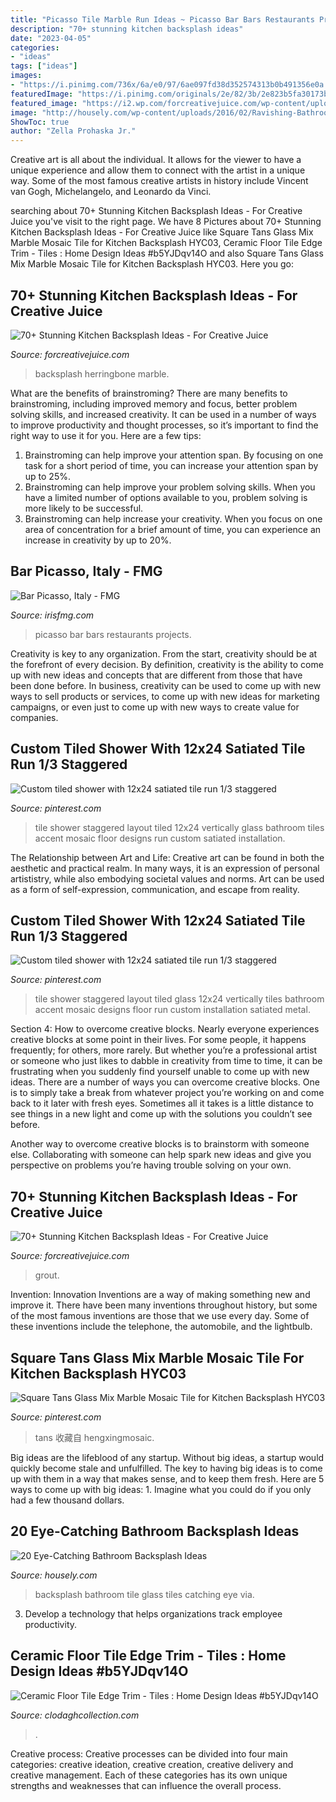 ```yaml
---
title: "Picasso Tile Marble Run Ideas ~ Picasso Bar Bars Restaurants Projects"
description: "70+ stunning kitchen backsplash ideas"
date: "2023-04-05"
categories:
- "ideas"
tags: ["ideas"]
images:
- "https://i.pinimg.com/736x/6a/e0/97/6ae097fd38d352574313b0b491356e0a.jpg"
featuredImage: "https://i.pinimg.com/originals/2e/82/3b/2e823b5fa30173bcfbb8e5a9e853da78.jpg"
featured_image: "https://i2.wp.com/forcreativejuice.com/wp-content/uploads/2017/08/stunning-kitchen-backsplash-ideas/68-stunning-kitchen-backsplash-ideas.jpg?w=600&amp;ssl=1"
image: "http://housely.com/wp-content/uploads/2016/02/Ravishing-Bathroom-Contemporary-design-ideas-for-Orange-Glass-Tile-Backsplash-Decorating-Ideas-800x533.jpg"
ShowToc: true
author: "Zella Prohaska Jr."
---
```



Creative art is all about the individual. It allows for the viewer to have a unique experience and allow them to connect with the artist in a unique way. Some of the most famous creative artists in history include Vincent van Gogh, Michelangelo, and Leonardo da Vinci.

	

		
searching about 70+ Stunning Kitchen Backsplash Ideas - For Creative Juice you've visit to the right page. We have 8 Pictures about 70+ Stunning Kitchen Backsplash Ideas - For Creative Juice like Square Tans Glass Mix Marble Mosaic Tile for Kitchen Backsplash HYC03, Ceramic Floor Tile Edge Trim - Tiles : Home Design Ideas #b5YJDqv14O and also Square Tans Glass Mix Marble Mosaic Tile for Kitchen Backsplash HYC03. Here you go:
		
    
## 70+ Stunning Kitchen Backsplash Ideas - For Creative Juice

<img loading=lazy src="https://i0.wp.com/forcreativejuice.com/wp-content/uploads/2017/08/stunning-kitchen-backsplash-ideas/49-stunning-kitchen-backsplash-ideas.jpg?w=600&amp;ssl=1" onerror="this.onerror=null;this.src='https://tse2.mm.bing.net/th?id=OIP.dch1DC_vcICC4Ocj16cLeQHaLF&amp;pid=15.1';" alt="70+ Stunning Kitchen Backsplash Ideas - For Creative Juice">

_Source: forcreativejuice.com_

>backsplash herringbone marble. 

	

What are the benefits of brainstroming?
There are many benefits to brainstroming, including improved memory and focus, better problem solving skills, and increased creativity. It can be used in a number of ways to improve productivity and thought processes, so it’s important to find the right way to use it for you. Here are a few tips: 
1. Brainstroming can help improve your attention span. By focusing on one task for a short period of time, you can increase your attention span by up to 25%. 
2. Brainstroming can help improve your problem solving skills. When you have a limited number of options available to you, problem solving is more likely to be successful. 
3. Brainstroming can help increase your creativity. When you focus on one area of concentration for a brief amount of time, you can experience an increase in creativity by up to 20%.

    
## Bar Picasso, Italy - FMG

<img loading=lazy src="https://www.irisfmg.com/img/showcase/progetti/ristoranti/364/_gallery/big/08_bar_picasso.jpg" onerror="this.onerror=null;this.src='https://tse2.mm.bing.net/th?id=OIP.m2fyDm3fPldlgl0WV1RNDwHaLG&amp;pid=15.1';" alt="Bar Picasso, Italy - FMG">

_Source: irisfmg.com_

>picasso bar bars restaurants projects. 

	

Creativity is key to any organization. From the start, creativity should be at the forefront of every decision. By definition, creativity is the ability to come up with new ideas and concepts that are different from those that have been done before. In business, creativity can be used to come up with new ways to sell products or services, to come up with new ideas for marketing campaigns, or even just to come up with new ways to create value for companies.

    
## Custom Tiled Shower With 12x24 Satiated Tile Run 1/3 Staggered

<img loading=lazy src="https://i.pinimg.com/736x/6a/e0/97/6ae097fd38d352574313b0b491356e0a.jpg" onerror="this.onerror=null;this.src='https://tse4.mm.bing.net/th?id=OIP.eYKCQ_kIwE9UzYTsiRRjgwDYEg&amp;pid=15.1';" alt="Custom tiled shower with 12x24 satiated tile run 1/3 staggered">

_Source: pinterest.com_

>tile shower staggered layout tiled 12x24 vertically glass bathroom tiles accent mosaic floor designs run custom satiated installation. 

	

The Relationship between Art and Life:
Creative art can be found in both the aesthetic and practical realm. In many ways, it is an expression of personal artististry, while also embodying societal values and norms. Art can be used as a form of self-expression, communication, and escape from reality.

    
## Custom Tiled Shower With 12x24 Satiated Tile Run 1/3 Staggered

<img loading=lazy src="https://i.pinimg.com/originals/6a/e0/97/6ae097fd38d352574313b0b491356e0a.jpg" onerror="this.onerror=null;this.src='https://tse2.mm.bing.net/th?id=OIP.jOXEFOU_Eyl7snhJUs42CwHaJ4&amp;pid=15.1';" alt="Custom tiled shower with 12x24 satiated tile run 1/3 staggered">

_Source: pinterest.com_

>tile shower staggered layout tiled glass 12x24 vertically tiles bathroom accent mosaic designs floor run custom installation satiated metal. 

	

Section 4: How to overcome creative blocks.
Nearly everyone experiences creative blocks at some point in their lives. For some people, it happens frequently; for others, more rarely. But whether you’re a professional artist or someone who just likes to dabble in creativity from time to time, it can be frustrating when you suddenly find yourself unable to come up with new ideas.
There are a number of ways you can overcome creative blocks. One is to simply take a break from whatever project you’re working on and come back to it later with fresh eyes. Sometimes all it takes is a little distance to see things in a new light and come up with the solutions you couldn’t see before.

Another way to overcome creative blocks is to brainstorm with someone else. Collaborating with someone can help spark new ideas and give you perspective on problems you’re having trouble solving on your own.

    
## 70+ Stunning Kitchen Backsplash Ideas - For Creative Juice

<img loading=lazy src="https://i2.wp.com/forcreativejuice.com/wp-content/uploads/2017/08/stunning-kitchen-backsplash-ideas/68-stunning-kitchen-backsplash-ideas.jpg?w=600&amp;ssl=1" onerror="this.onerror=null;this.src='https://tse4.mm.bing.net/th?id=OIP.JgmErrwIQg_gcPP1tOmxhAHaLH&amp;pid=15.1';" alt="70+ Stunning Kitchen Backsplash Ideas - For Creative Juice">

_Source: forcreativejuice.com_

>grout. 

	

Invention: Innovation
Inventions are a way of making something new and improve it. There have been many inventions throughout history, but some of the most famous inventions are those that we use every day. Some of these inventions include the telephone, the automobile, and the lightbulb.

    
## Square Tans Glass Mix Marble Mosaic Tile For Kitchen Backsplash HYC03

<img loading=lazy src="https://i.pinimg.com/originals/2e/82/3b/2e823b5fa30173bcfbb8e5a9e853da78.jpg" onerror="this.onerror=null;this.src='https://tse3.mm.bing.net/th?id=OIP.zKHa0EN6m-GQslub8OPorgHaHa&amp;pid=15.1';" alt="Square Tans Glass Mix Marble Mosaic Tile for Kitchen Backsplash HYC03">

_Source: pinterest.com_

>tans 收藏自 hengxingmosaic. 

	

Big ideas are the lifeblood of any startup. Without big ideas, a startup would quickly become stale and unfulfilled. The key to having big ideas is to come up with them in a way that makes sense, and to keep them fresh. Here are 5 ways to come up with big ideas: 1. Imagine what you could do if you only had a few thousand dollars.

    
## 20 Eye-Catching Bathroom Backsplash Ideas

<img loading=lazy src="http://housely.com/wp-content/uploads/2016/02/Ravishing-Bathroom-Contemporary-design-ideas-for-Orange-Glass-Tile-Backsplash-Decorating-Ideas-800x533.jpg" onerror="this.onerror=null;this.src='https://tse2.mm.bing.net/th?id=OIP.tP0AwNQTlfSg2bHu1pPclAHaE7&amp;pid=15.1';" alt="20 Eye-Catching Bathroom Backsplash Ideas">

_Source: housely.com_

>backsplash bathroom tile glass tiles catching eye via. 

	

3. Develop a technology that helps organizations track employee productivity. 

    
## Ceramic Floor Tile Edge Trim - Tiles : Home Design Ideas #b5YJDqv14O

<img loading=lazy src="https://i2.wp.com/clodaghcollection.com/wp-content/uploads/2017/01/ceramic-tile-edge-trim-installation.jpg" onerror="this.onerror=null;this.src='https://tse4.mm.bing.net/th?id=OIP.Bqw8Lr_ey63GSNvLzkquiwHaGm&amp;pid=15.1';" alt="Ceramic Floor Tile Edge Trim - Tiles : Home Design Ideas #b5YJDqv14O">

_Source: clodaghcollection.com_

>. 

	

Creative process:
Creative processes can be divided into four main categories: creative ideation, creative creation, creative delivery and creative management. Each of these categories has its own unique strengths and weaknesses that can influence the overall process.

